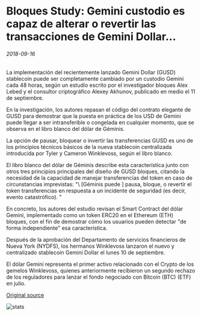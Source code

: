 # Bloques Study: Gemini custodio es capaz de alterar o revertir las transacciones de Gemini Dollar...

###### 2018-09-16

La implementación del recientemente lanzado Gemini Dollar (GUSD) stablecoin puede ser completamente cambiado por un custodio Gemini cada 48 horas, según un estudio escrito por el investigador bloques Alex Lebed y el consultor criptográfico Alexey Akhunov, publicado en medio el 11 de septiembre.

En la investigación, los autores repasan el código del contrato elegante de GUSD para demostrar que la puesta en práctica de los USD de Gemini puede llegar a ser intransferible o congelada en cualquier momento, que se observa en el libro blanco del dólar de Géminis.

La opción de pausar, bloquear o invertir las transferencias GUSD es uno de los principios técnicos básicos de la nueva stablecoin centralizada introducida por Tyler y Cameron Winklevoss, según el libro blanco.

El libro blanco del dólar de Géminis describe esta característica junto con otros tres principios principales del diseño de GUSD bloques, citando la necesidad de la capacidad de manejar transferencias del token en caso de circunstancias imprevistas: "\ [Géminis puede \] pausa, bloque, o revertir el token transferencias en respuesta a un incidente de seguridad (es decir, evento catastrófico). "

En concreto, los autores del estudio revisan el Smart Contract del dólar Gemini, implementado como un token ERC20 en el Ethereum (ETH) bloques, con el fin de demostrar cómo los usuarios pueden detectar "de forma independiente" esa característica.

Después de la aprobación del Departamento de servicios financieros de Nueva York (NYDFS), los hermanos Winklevoss lanzaron el nuevo y centralizado stablecoin Gemini Dollar el lunes 10 de septiembre.

El dólar Gemini representa el primer activo relacionado con el Crypto de los gemelos Winklevoss, quienes anteriormente recibieron un segundo rechazo de los reguladores para lanzar el fondo negociado con Bitcoin (BTC) (ETF) en julio.

[Original source](https://cointelegraph.com/news/blockchain-study-gemini-custodian-is-able-to-alter-or-reverse-gemini-dollar-transactions)

![stats](https://c.statcounter.com/11760860/0/a89fa40b/1/ "stats")